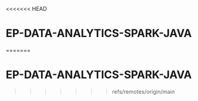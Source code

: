 <<<<<<< HEAD
# EP-DATA-ANALYTICS-SPARK-JAVA
=======
# EP-DATA-ANALYTICS-SPARK-JAVA
>>>>>>> refs/remotes/origin/main
